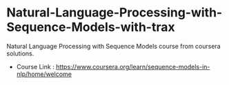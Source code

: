 # Natural-Language-Processing-with-Sequence-Models-with-trax
Natural Language Processing with Sequence Models course from coursera solutions.

* Course Link : https://www.coursera.org/learn/sequence-models-in-nlp/home/welcome
